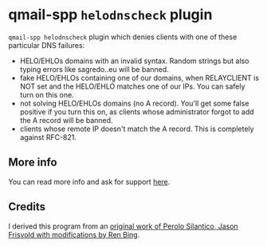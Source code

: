 # qmail-spp `helodnscheck` plugin

`qmail-spp helodnscheck` plugin which denies clients with one of these particular DNS failures:
- HELO/EHLOs domains with an invalid syntax. Random strings but also typing errors like sagredo..eu will be banned.
- fake HELO/EHLOs containing one of our domains, when RELAYCLIENT is NOT set and the HELO/EHLO matches one of our IPs. You can safely turn on this one.
- not solving HELO/EHLOs domains (no A record). You'll get some false positive if you turn this on, as clients whose administrator forgot to add the A record will be banned.
- clients whose remote IP doesn't match the A record. This is completely against RFC-821.

## More info
You can read more info and ask for support [here](https://notes.sagredo.eu/en/qmail-notes-185/denying-bad-dns-heloehlos-255.html).

## Credits 
I derived this program from an [original work of Perolo Silantico, Jason Frisvold with modifications by Ren Bing](https://qmail-spp.sourceforge.net/plugins/details/?id=33).
